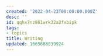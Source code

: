 ```yaml
---
created: '2022-04-23T00:00:00.000Z'
desc: ''
id: qqhx7nz861wrk32a2fxbipk
tags:
- topics
title: Writing
updated: 1665608039924
---
```

   
